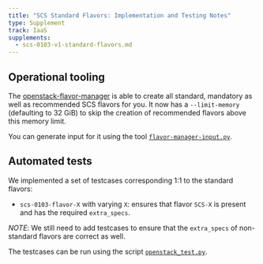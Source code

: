 ```yaml
---
title: "SCS Standard Flavors: Implementation and Testing Notes"
type: Supplement
track: IaaS
supplements:
  - scs-0103-v1-standard-flavors.md
---
```


## Operational tooling

The [openstack-flavor-manager](https://github.com/osism/openstack-flavor-manager) is able to
create all standard, mandatory as well as recommended SCS flavors for you. It now has a `--limit-memory`
(defaulting to 32 GiB) to skip the creation of recommended flavors above this memory limit.

You can generate input for it using the tool
[`flavor-manager-input.py`](https://github.com/SovereignCloudStack/standards/blob/main/Tests/iaas/scs_0100_flavor_naming/flavor-manager-input.py).

## Automated tests

We implemented a set of testcases corresponding 1:1 to the standard flavors:

- `scs-0103-flavor-X` with varying `X`: ensures that flavor `SCS-X` is present and has the
  required `extra_specs`.

_NOTE_: We still need to add testcases to ensure that the `extra_specs` of non-standard
flavors are correct as well.

The testcases can be run using the script
[`openstack_test.py`](https://github.com/SovereignCloudStack/standards/blob/main/Tests/iaas/openstack_test.py).
